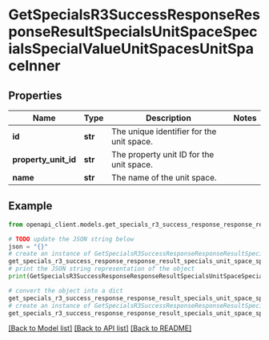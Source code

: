 # GetSpecialsR3SuccessResponseResponseResultSpecialsUnitSpaceSpecialsSpecialValueUnitSpacesUnitSpaceInner


## Properties

Name | Type | Description | Notes
------------ | ------------- | ------------- | -------------
**id** | **str** | The unique identifier for the unit space. | 
**property_unit_id** | **str** | The property unit ID for the unit space. | 
**name** | **str** | The name of the unit space. | 

## Example

```python
from openapi_client.models.get_specials_r3_success_response_response_result_specials_unit_space_specials_special_value_unit_spaces_unit_space_inner import GetSpecialsR3SuccessResponseResponseResultSpecialsUnitSpaceSpecialsSpecialValueUnitSpacesUnitSpaceInner

# TODO update the JSON string below
json = "{}"
# create an instance of GetSpecialsR3SuccessResponseResponseResultSpecialsUnitSpaceSpecialsSpecialValueUnitSpacesUnitSpaceInner from a JSON string
get_specials_r3_success_response_response_result_specials_unit_space_specials_special_value_unit_spaces_unit_space_inner_instance = GetSpecialsR3SuccessResponseResponseResultSpecialsUnitSpaceSpecialsSpecialValueUnitSpacesUnitSpaceInner.from_json(json)
# print the JSON string representation of the object
print(GetSpecialsR3SuccessResponseResponseResultSpecialsUnitSpaceSpecialsSpecialValueUnitSpacesUnitSpaceInner.to_json())

# convert the object into a dict
get_specials_r3_success_response_response_result_specials_unit_space_specials_special_value_unit_spaces_unit_space_inner_dict = get_specials_r3_success_response_response_result_specials_unit_space_specials_special_value_unit_spaces_unit_space_inner_instance.to_dict()
# create an instance of GetSpecialsR3SuccessResponseResponseResultSpecialsUnitSpaceSpecialsSpecialValueUnitSpacesUnitSpaceInner from a dict
get_specials_r3_success_response_response_result_specials_unit_space_specials_special_value_unit_spaces_unit_space_inner_from_dict = GetSpecialsR3SuccessResponseResponseResultSpecialsUnitSpaceSpecialsSpecialValueUnitSpacesUnitSpaceInner.from_dict(get_specials_r3_success_response_response_result_specials_unit_space_specials_special_value_unit_spaces_unit_space_inner_dict)
```
[[Back to Model list]](../README.md#documentation-for-models) [[Back to API list]](../README.md#documentation-for-api-endpoints) [[Back to README]](../README.md)



